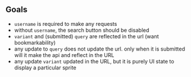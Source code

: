 ## Goals

- `username` is required to make any requests
- without `username`, the search button should be disabled
- `variant` and (submitted) `query` are reflected in the url (want bookmarkability)
- any update to `query` does not update the url. only when it is submitted will it make the api and reflect in the URL
- any update `variant` updated in the URL, but it is purely UI state to display a particular sprite
